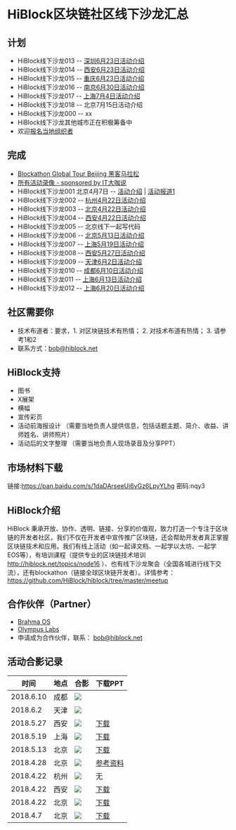 # HiBlock区块链社区线下沙龙汇总

## 计划  

- HiBlock线下沙龙013 -- [深圳6月23日活动介绍](http://www.huodongxing.com/event/2444156140600)
- HiBlock线下沙龙014 -- [西安6月23日活动介绍](http://www.huodongxing.com/event/5444140630400)
- HiBlock线下沙龙015 -- [重庆6月23日活动介绍](http://www.huodongxing.com/event/1444184588000)
- HiBlock线下沙龙016 -- [南京6月30日活动介绍](http://www.huodongxing.com/event/8445373205400)
- HiBlock线下沙龙017 -- [上海7月4日活动介绍](http://www.huodongxing.com/event/6445591029300)
- HiBlock线下沙龙018 -- 北京7月15日活动介绍
- HiBlock线下沙龙000 -- xx
- HiBlock线下沙龙其他城市正在积极筹备中  
- 欢迎[报名当地组织者](https://github.com/HiBlock/hiblock/issues/new?title=报名HiBlock线下沙龙组织者&body=-姓名：%0A-城市：%0A-我的特长是：%0A-为什么要申请组织者：%0A)  

## 完成  
- [Blockathon Global Tour Beijing 黑客马拉松](http://t.cn/RuceCUl)
- [所有活动录像 - sponsored by IT大咖说](http://www.itdks.com/member/organizer/497)
- HiBlock线下沙龙001 北京4月7日 -- [活动介绍](http://t.cn/RmvNvQC) | [活动报道1](https://mp.weixin.qq.com/s/O07F-ChvBSx6um4iw39qOw)  
- HiBlock线下沙龙002 -- [杭州4月22日活动介绍](http://t.cn/Rm6XbHB)
- HiBlock线下沙龙003 -- [北京4月22日活动介绍](http://www.huodongxing.com/event/3435955404500)
- HiBlock线下沙龙004 -- [西安4月22日活动介绍](http://www.huodongxing.com/event/5435676971800)
- HiBlock线下沙龙005 -- 北京线下一起写代码
- HiBlock线下沙龙006 -- [北京5月13日活动介绍](http://www.huodongxing.com/event/2438909312000)
- HiBlock线下沙龙007 -- [上海5月19日活动介绍](http://www.huodongxing.com/event/6440024423700)
- HiBlock线下沙龙008 -- [西安5月27日活动介绍](http://www.huodongxing.com/event/6440193405000)
- HiBlock线下沙龙009 -- [天津6月2日活动介绍](http://t.cn/R3g1IHu)
- HiBlock线下沙龙010 -- [成都6月10日活动介绍](http://www.huodongxing.com/event/1442435371000)
- HiBlock线下沙龙011 -- [上海6月13日活动介绍](http://www.huodongxing.com/event/1443667029900)
- HiBlock线下沙龙012 -- [上海6月20日活动介绍](http://www.huodongxing.com/event/4444309566400)

## 社区需要你  
- 技术布道者：要求，1. 对区块链技术有热情； 2. 对技术布道有热情； 3. 请参考1和2  
- 联系方式：bob@hiblock.net  

## HiBlock支持
- 图书
- X展架
- 横幅
- 宣传彩页
- 活动前海报设计 （需要当地负责人提供信息，包括话题主题、简介、收益、讲师姓名、讲师照片）
- 活动后的文字整理 （需要当地负责人现场录音及分享PPT）

## 市场材料下载  
链接:https://pan.baidu.com/s/1daDArseeUi6vGz6LpyYLhg 密码:nqy3

## HiBlock介绍
HiBlock 秉承开放、协作、透明、链接、分享的价值观，致力打造一个专注于区块链的开发者社区，我们不仅在开发者中宣传推广区块链，还会帮助开发者真正掌握区块链技术和应用。我们有线上活动（如一起译文档、一起学以太坊、一起学EOS等），有培训课程（提供专业的区块链技术培训 http://hiblock.net/topics/node16 ）、也有线下沙龙聚会（全国各城进行线下交流），还有blockathon（链接全球区块链开发者）。详情参考：https://github.com/HiBlock/hiblock/tree/master/meetup 

## 合作伙伴（Partner）
- [Brahma OS](https://www.brahmaos.io/)  
- [Olympus Labs](https://olympuslabs.io/)  
- 申请成为合作伙伴，联系： bob@hiblock.net

## 活动合影记录

时间			|	地点				|	合影									|	下载PPT
------		|--------			|---------								| ---------
2018.6.10	|成都 				| ![](../images/20180610-chengdu.jpeg)	|
2018.6.2	|天津 				| ![](../images/20180602-tianjin.jpeg)	|
2018.5.27	|西安 				| ![](../images/20180527-xian.jpeg)	| [下载](https://github.com/HiBlock/hiblock/tree/master/meetup/slides/20180527-xian)
2018.5.19	|上海 				| ![](../images/20180519-shanghai.jpeg)	| [下载](https://github.com/HiBlock/hiblock/tree/master/meetup/slides/20180519-shanghai)
2018.5.13	|北京 				| ![](../images/20180513-beijing.jpeg)	| [下载](https://github.com/HiBlock/hiblock/tree/master/meetup/slides/20180513-beijing)
2018.4.28	|北京 				| ![](../images/20180428-beijing.jpeg)	| [参考资料](https://github.com/etherchina/ethereum/blob/develop/petstore-truffle.md)
2018.4.22	|杭州 				| ![](../images/20180422-hangzhou.jpeg)	| 无
2018.4.22	|西安 				| ![](../images/20180422-xian.jpeg)	| [下载](https://github.com/HiBlock/hiblock/tree/master/meetup/slides/20180422-xian)
2018.4.22	|北京 				| ![](../images/20180422-beijing.jpeg)	| [下载](https://github.com/HiBlock/hiblock/tree/master/meetup/slides/20180422-beijing)
2018.4.7	|北京 				| ![](../images/20180407-beijing.jpeg)	| [下载](https://github.com/HiBlock/hiblock/tree/master/meetup/slides/20180407-beijing)
